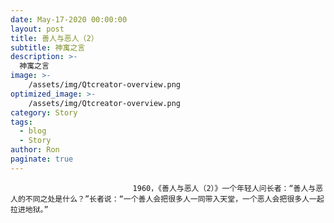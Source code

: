 ```yaml
---
date: May-17-2020 00:00:00
layout: post
title: 善人与恶人（2）
subtitle: 神寓之言
description: >-
  神寓之言
image: >-
    /assets/img/Qtcreator-overview.png
optimized_image: >-
    /assets/img/Qtcreator-overview.png
category: Story
tags:
  - blog
  - Story
author: Ron
paginate: true
---
```


							　　1960，《善人与恶人（2）》一个年轻人问长者：“善人与恶人的不同之处是什么？”长者说：“一个善人会把很多人一同带入天堂，一个恶人会把很多人一起拉进地狱。”
							
							
						
